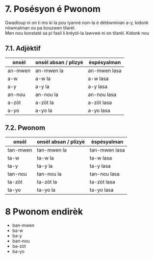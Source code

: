 # 7. Posésyon é Pwonom

Gwadloup ni on ti mo ki la pou lyanné non-la é détèwminan a-y, kidonk nòwmalman ou pa bouzwen tilarèl.  
Men nou konstaté sa pi fasil li kréyòl-la lawvwè ni on tilarèl. Kidonk nou 

## 7.1.	Adjèktif

| onsèl   | onsèl absan / plizyè | èspésyalman  |
| --------| ---------------------|--------------|
| an-mwen | an-mwen la           | an-mwen lasa |
| a-w     | a-w la               | a-w lasa     |
| a-y     | a-y la               | a-y lasa     |
| an-nou  | an-nou la            | an-nou lasa  |
| a-zòt   | a-zòt la             | a-zòt lasa   |
| a-yo    | a-yo la              | a-yo lasa    |


## 7.2.	Pwonom

| onsèl    | onsèl absan / plizyè | èspésyalman   |
| ---------| ---------------------|---------------|
| tan-mwen | tan-mwen la          | tan-mwen lasa |
| ta-w     | ta-w la              | ta-w lasa     |
| ta-y     | ta-y la              | ta-y lasa     |
| tan-nou  | tan-nou la           | tan-nou lasa  |
| ta-zòt   | ta-zòt la            | ta-zòt lasa   |
| ta-yo    | ta-yo la             | ta-yo lasa    |

# 8 Pwonom endirèk

* ban-mwen
* ba-w
* ba-y
* ban-nou
* ba-zòt
* ba-yo


